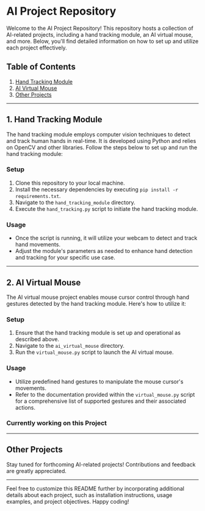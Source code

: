 # AI Project Repository

Welcome to the AI Project Repository! This repository hosts a collection of AI-related projects, including a hand tracking module, an AI virtual mouse, and more. Below, you'll find detailed information on how to set up and utilize each project effectively.

## Table of Contents

1. [Hand Tracking Module](#hand-tracking-module)
2. [AI Virtual Mouse](#ai-virtual-mouse)
3. [Other Projects](#other-projects)

---

## 1. Hand Tracking Module

The hand tracking module employs computer vision techniques to detect and track human hands in real-time. It is developed using Python and relies on OpenCV and other libraries. Follow the steps below to set up and run the hand tracking module:

### Setup

1. Clone this repository to your local machine.
2. Install the necessary dependencies by executing `pip install -r requirements.txt`.
3. Navigate to the `hand_tracking_module` directory.
4. Execute the `hand_tracking.py` script to initiate the hand tracking module.

### Usage

- Once the script is running, it will utilize your webcam to detect and track hand movements.
- Adjust the module's parameters as needed to enhance hand detection and tracking for your specific use case.

---

## 2. AI Virtual Mouse

The AI virtual mouse project enables mouse cursor control through hand gestures detected by the hand tracking module. Here's how to utilize it:

### Setup

1. Ensure that the hand tracking module is set up and operational as described above.
2. Navigate to the `ai_virtual_mouse` directory.
3. Run the `virtual_mouse.py` script to launch the AI virtual mouse.

### Usage

- Utilize predefined hand gestures to manipulate the mouse cursor's movements.
- Refer to the documentation provided within the `virtual_mouse.py` script for a comprehensive list of supported gestures and their associated actions.

### Currently working on this Project

---

## Other Projects

Stay tuned for forthcoming AI-related projects! Contributions and feedback are greatly appreciated.

---

Feel free to customize this README further by incorporating additional details about each project, such as installation instructions, usage examples, and project objectives. Happy coding!
